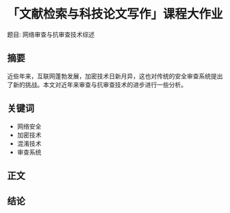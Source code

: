 # 「文献检索与科技论文写作」课程大作业

题目: 网络审查与抗审查技术综述

## 摘要

近些年来，互联网蓬勃发展，加密技术日新月异，这也对传统的安全审查系统提出了新的挑战。本文对近年来审查与抗审查技术的进步进行一些分析。

## 关键词

- 网络安全
- 加密技术
- 混淆技术
- 审查系统

## 正文

## 结论

[^1]: Wu M, Sippe J, Sivakumar D, et al. How the Great Firewall of China detects and blocks fully encrypted traffic[C]//32nd USENIX Security Symposium (USENIX Security 23). 2023: 2653-2670.
[^2]: Xue D, Kallitsis M, Houmansadr A, et al. Fingerprinting Obfuscated Proxy Traffic with Encapsulated {TLS} Handshakes[C]//33rd USENIX Security Symposium (USENIX Security 24). 2024: 2689-2706.
[^3]: Hoang N P, Dalek J, Crete-Nishihata M, et al. {GFWeb}: Measuring the Great Firewall's Web Censorship at Scale[C]//33rd USENIX Security Symposium (USENIX Security 24). 2024: 2617-2633.
[^4]: Wedwards E. Bleeding Wall: A Hematologic Examination on the Great Firewall[J]. Free and Open Communications on the Internet, 2024.
[^5]: Alice, Bob, Carol, et al. How china detects and blocks shadowsocks[C]//Proceedings of the ACM Internet Measurement Conference. 2020: 111-124.

